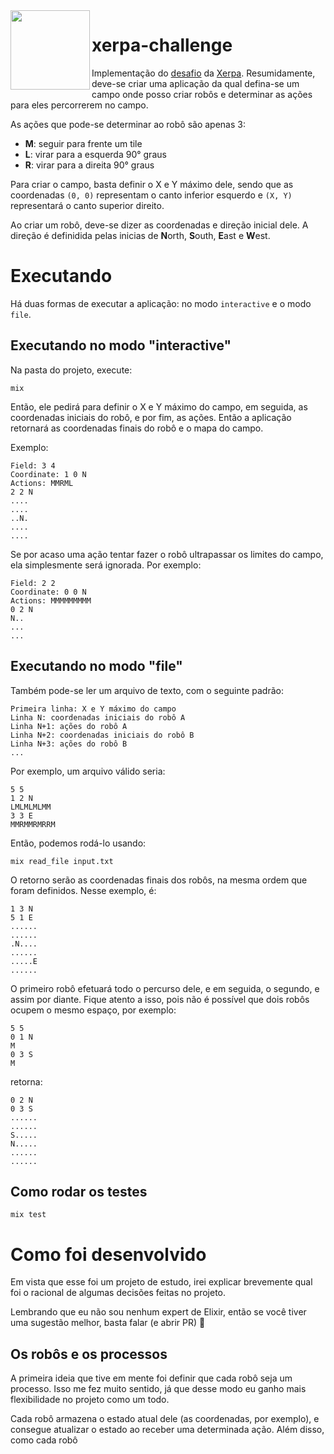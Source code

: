 <img src="https://static.thenounproject.com/png/771010-200.png" width="127px" height="127px" align="left"/>

# xerpa-challenge

Implementação do [desafio](https://github.com/hashlab/hiring/tree/5d9c767101f2fa7021155930839fb790e0451f7e) da [Xerpa](https://github.com/Xerpa). Resumidamente, deve-se criar uma aplicação da qual defina-se um campo onde posso criar robôs e determinar as ações para eles percorrerem no campo.

As ações que pode-se determinar ao robô são apenas 3:
- **M**: seguir para frente um tile
- **L**: virar para a esquerda 90° graus
- **R**: virar para a direita 90° graus

Para criar o campo, basta definir o X e Y máximo dele, sendo que as coordenadas `(0, 0)` representam o canto inferior esquerdo e `(X, Y)` representará o canto superior direito.

Ao criar um robô, deve-se dizer as coordenadas e direção inicial dele. A direção é definidida pelas inicias de **N**orth, **S**outh, **E**ast e **W**est.

# Executando

Há duas formas de executar a aplicação: no modo `interactive` e o modo `file`.

## Executando no modo "interactive"

Na pasta do projeto, execute:

```
mix
```

Então, ele pedirá para definir o X e Y máximo do campo, em seguida, as coordenadas iniciais do robô, e por fim, as ações.
Então a aplicação retornará as coordenadas finais do robô e o mapa do campo.

Exemplo:

```
Field: 3 4
Coordinate: 1 0 N
Actions: MMRML
2 2 N
....
....
..N.
....
....
```

Se por acaso uma ação tentar fazer o robô ultrapassar os limites do campo, ela simplesmente será ignorada. Por exemplo:

```
Field: 2 2
Coordinate: 0 0 N
Actions: MMMMMMMMM
0 2 N
N..
...
...
```

## Executando no modo "file"

Também pode-se ler um arquivo de texto, com o seguinte padrão:

```
Primeira linha: X e Y máximo do campo
Linha N: coordenadas iniciais do robô A
Linha N+1: ações do robô A
Linha N+2: coordenadas iniciais do robô B
Linha N+3: ações do robô B
...
```

Por exemplo, um arquivo válido seria:

```
5 5
1 2 N
LMLMLMLMM
3 3 E
MMRMMRMRRM
```

Então, podemos rodá-lo usando:

```
mix read_file input.txt
```

O retorno serão as coordenadas finais dos robôs, na mesma ordem que foram definidos. Nesse exemplo, é:

```
1 3 N
5 1 E
......
......
.N....
......
.....E
......
```

O primeiro robô efetuará todo o percurso dele, e em seguida, o segundo, e assim por diante. Fique atento a isso, pois não é possível que dois robôs ocupem o mesmo espaço, por exemplo:

```
5 5
0 1 N
M
0 3 S
M
```

retorna:

```
0 2 N
0 3 S
......
......
S.....
N.....
......
......
```

## Como rodar os testes

```
mix test
```

# Como foi desenvolvido

Em vista que esse foi um projeto de estudo, irei explicar brevemente qual foi o racional de algumas decisões feitas no projeto.

Lembrando que eu não sou nenhum expert de Elixir, então se você tiver uma sugestão melhor, basta falar (e abrir PR) 🥰

## Os robôs e os processos

A primeira ideia que tive em mente foi definir que cada robô seja um processo. Isso me fez muito sentido, já que desse modo eu ganho mais flexibilidade no projeto como um todo.

Cada robô armazena o estado atual dele (as coordenadas, por exemplo), e consegue atualizar o estado ao receber uma determinada ação. Além disso, como cada robô
